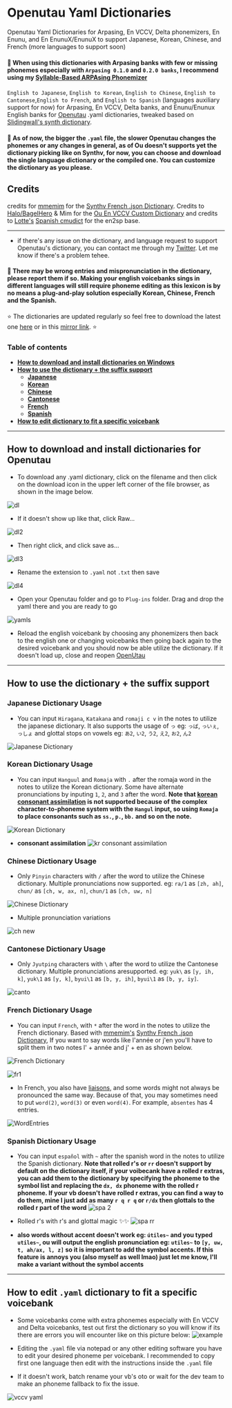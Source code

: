 # Openutau Yaml Dictionaries
Openutau Yaml Dictionaries for Arpasing, En VCCV, Delta phonemizers, En Enunu, and En EnunuX/EnunuX to support Japanese, Korean, Chinese, and French (more languages to support soon)

 #### 📍 When using this dictionaries with Arpasing banks with few or missing phonemes especially with `Arpasing 0.1.0` and `0.2.0 banks`, I recommend using my [Syllable-Based ARPAsing Phonemizer](https://github.com/Cadlaxa/Syllable-Based-ARPAsing-Phonemizer)

`English to Japanese`, `English to Korean`, `English to Chinese`, `English to Cantonese`,`English to French`, and `English to Spanish` (languages auxiliary support for now) for Arpasing, En VCCV, Delta banks, and Enunu/Enunux English banks for [Openutau](https://www.openutau.com/) .yaml dictionaries, tweaked based on [Slidingwall's synth dictionary](https://github.com/Slidingwall/synthv-dictionaries).

#### 📍 As of now, the bigger the `.yaml` file, the slower Openutau changes the phonemes or any changes in general, as of Ou doesn't supports yet the dictionary picking like on Synthv, for now, you can choose and download the single language dictionary or the compiled one. You can customize the dictionary as you please.

## Credits
credits for [mmemim](https://github.com/mmemim) for the [Synthv French .json Dictionary](https://github.com/mmemim/OpenUTAU-French-Dictionary). Credits to [Halo/BagelHero](https://github.com/BagelHero) & Mim for the [Ou En VCCV Custom Dictionary](https://github.com/mmemim/OU-EN-VCCV-Custom-Dictionary) and credits to [Lotte's](https://github.com/lottev1991) [Spanish cmudict](https://github.com/lottev1991/OpenUTAU-Spanish-Dictionary) for the en2sp base.
 - - - -
- if there's any issue on the dictionary, and language request to support Openutau's dictionary, you can contact me through my [Twitter](https://twitter.com/cadlaxa). Let me know if there's a problem tehee.

#### 📍 There may be wrong entries and mispronunciation in the dictionary, please report them if so. Making your english voicebanks sings in different languages will still require phoneme editing as this lexicon is by no means a plug-and-play solution especially Korean, Chinese, French and the Spanish.

⭐ The dictionaries are updated regularly so feel free to download the latest one [here](https://github.com/Cadlaxa/Openutau-Yaml-Dictionaries.git) or in this [mirror link](https://mega.nz/folder/BjhATYZb#s3dYIDZxlBRG7TF0QBG6Xw). ⭐

### Table of contents
- **[How to download and install dictionaries on Windows](https://github.com/Cadlaxa/Openutau-Yaml-Dictionaries#how-to-download-and-install-dictionaries-for-openutau)**
- **[How to use the dictionary + the suffix support](https://github.com/Cadlaxa/Openutau-Yaml-Dictionaries#how-to-use-the-dictionary--the-suffix-support)**
    - **[Japanese](https://github.com/Cadlaxa/Openutau-Yaml-Dictionaries#japanese-dictionary-usage)**
    - **[Korean](https://github.com/Cadlaxa/Openutau-Yaml-Dictionaries#korean-dictionary-usage)**
    - **[Chinese](https://github.com/Cadlaxa/Openutau-Yaml-Dictionaries#chinese-dictionary-usage)**
    - **[Cantonese](https://github.com/Cadlaxa/Openutau-Yaml-Dictionaries#cantonese-dictionary-usage)**
    - **[French](https://github.com/Cadlaxa/Openutau-Yaml-Dictionaries#french-dictionary-usage)**
    - **[Spanish](https://github.com/Cadlaxa/Openutau-Yaml-Dictionaries#spanish-dictionary-usage)**
- **[How to edit dictionary to fit a specific voicebank](https://github.com/Cadlaxa/Openutau-Yaml-Dictionaries#how-to-edit-dictionary-to-fit-a-specific-voicebank)**

 - - - -
## How to download and install dictionaries for Openutau

- To download any .yaml dictionary, click on the filename and then click on the download icon in the upper left corner of the file browser, as shown in the image below.

![dl](https://user-images.githubusercontent.com/92255161/216503673-be812287-8c2f-42f8-82dd-a108b9eceb52.png)

- If it doesn't show up like that, click Raw...


![dl2](https://user-images.githubusercontent.com/92255161/216503748-3cfe3a8e-33ff-4213-9cf5-7e741f78baa0.png)

- Then right click, and click save as...


![dl3](https://user-images.githubusercontent.com/92255161/216503826-ba5c7f96-dcbe-4022-91d1-99b5e4a140ef.png)

- Rename the extension to `.yaml` not `.txt` then save


![dl4](https://user-images.githubusercontent.com/92255161/216503933-00dbda4e-d280-4f4f-84e2-e9f08f753a16.png)

-  Open your Openutau folder and go to `Plug-ins` folder. Drag and drop the yaml there and you are ready to go

![yamls](https://user-images.githubusercontent.com/92255161/216483581-7249910a-e9f1-4af0-ae3f-ac197c1250e9.png)


- Reload the english voicebank by choosing any phonemizers then back to the english one or changing voicebanks then going back again to the desired voicebank and you should now be able utilize the dictionary. If it doesn't load up, close and reopen [OpenUtau](https://www.openutau.com/)
 - - - -
## How to use the dictionary + the suffix support

### Japanese Dictionary Usage
- You can input `Hiragana`, `Katakana` and `romaji c v` in the notes to utilize the japanese dictionary. It also supports the usage of `っ` eg: `っば`, `っいぇ`, `っしょ` and glottal stops on vowels eg: `あ2`, `い2`, `う2`, `え2`, `お2`, `ん2`

![Japanese Dictionary](https://user-images.githubusercontent.com/92255161/216487321-01cbc836-a4b1-4b4a-a368-29fa2eb18745.png)

### Korean Dictionary Usage
- You can input `Hanguul` and `Romaja` with `.` after the romaja word in the notes to utilize the Korean dictionary. Some have alternate pronunciations by inputing `1`, `2`, and `3` after the word. **Note that [korean consonant assimilation](https://www.koreanwikiproject.com/wiki/Category:Consonant_assimilation#:~:text=Consonant%20assimilation%20is%20when%20the,or%20both%20of%20them%20changes.&text=1.,becomes%20%2F%E3%84%B4%2B%E3%84%B4%2F.) is not supported because of the complex character-to-phoneme system with the `Hangul` input, so using `Romaja` to place consonants such as `ss.`, `p.`, `bb.` and so on the note.**

![Korean Dictionary](https://user-images.githubusercontent.com/92255161/216488297-f4c373c8-595f-4f10-9abf-31f09916cd62.png)

- **consonant assimilation**
![kr consonant assimilation](https://user-images.githubusercontent.com/92255161/216489533-014c19a7-f41f-4524-b5c7-92aed36601c2.png)

### Chinese Dictionary Usage
- Only `Pinyin` characters with `/` after the word to utilize the Chinese dictionary. Multiple pronunciations now supported. eg: `ra/1` as `[zh, ah]`, `chun/` as `[ch, w, ax, n]`, `chun/1` as `[ch, uw, n]`
 
![Chinese Dictionary](https://user-images.githubusercontent.com/92255161/216489976-4335a8b9-6b5e-407b-9e53-ea738bb194b9.png)
- Multiple pronunciation variations

![ch new](https://user-images.githubusercontent.com/92255161/222963424-75319578-a70f-4222-816e-4246a95bbae5.png)

### Cantonese Dictionary Usage
- Only `Jyutping` characters with `\` after the word to utilize the Cantonese dictionary. Multiple pronunciations aresupported. eg: `yuk\` as `[y, ih, k]`, `yuk\1` as `[y, k]`, `byui\1` as `[b, y, ih]`, `byui\1` as `[b, y, iy]`.

![canto](https://user-images.githubusercontent.com/92255161/235335471-fa60737a-cdc4-4711-9f34-cb5762d30da6.png)

### French Dictionary Usage
- You can input `French`, with `*` after the word in the notes to utilize the French dictionary. Based with [mmemim's](https://github.com/mmemim) [Synthv French .json Dictionary](https://github.com/mmemim/OpenUTAU-French-Dictionary), If you want to say words like l'année or j'en you'll have to split them in two notes l' + année and j' + en as shown below.

![French Dictionary](https://user-images.githubusercontent.com/92255161/216492460-20da6e8a-940c-44e4-b115-3b4bfb727788.png)

![fr1](https://user-images.githubusercontent.com/92255161/216493122-26d897c0-3c19-4b3e-aeba-236e294ae08f.png)


- In French, you also have [liaisons](https://en.wikipedia.org/wiki/Liaison_(French)), and some words might not always be pronounced the same way. Because of that, you may sometimes need to put `word(2)`, `word(3)` or even `word(4)`. For example, `absentes` has 4 entries.

![WordEntries](https://i.imgur.com/MsXgO0o.png)

### Spanish Dictionary Usage
- You can input `español` with `~` after the spanish word in the notes to utilize the Spanish dictionary. **Note that rolled r's or `rr` doesn't support by default on the dictionary itself, if your voibecank have a rolled r extras, you can add them to the dictionary by specifying the phoneme to the symbol list and replacing the `dx, dx` phoneme with the rolled r phoneme. If your vb doesn't have rolled r extras, you can find a way to do them, mine I just add as many `r q r q` or `r/dx` then glottals to the rolled r part of the word**
![spa 2](https://user-images.githubusercontent.com/92255161/222963332-be424bc0-88eb-4aee-86d1-43fb048191fd.png)
- Rolled r's with r's and glottal magic ✨✨
![spa rr](https://user-images.githubusercontent.com/92255161/222963387-f97f236e-12c3-4e73-9adb-76d78a37d12e.png)

- **also words without accent doesn't work eg: `útiles~` and you typed `utiles~`, ou will output the english pronunciation eg: `utiles~` to `[y, uw, t, ah/ax, l, z]` so it is important to add the symbol accents. If this feature is annoys you (also myself as well lmao) just let me know, I'll make a variant without the symbol accents**

 - - - -
## How to edit `.yaml` dictionary to fit a specific voicebank
- Some voicebanks come with extra phonemes especially with En VCCV and Delta voicebanks, test out first the dictionary so you will know if its there are errors you will encounter like on this picture below:
![example](https://user-images.githubusercontent.com/92255161/216491969-82eb325e-9077-423d-97c6-2ab73f5b1caa.png)

- Editing the `.yaml` file via notepad or any other editing software you have to edit your desired phoneme per voicebank. I recommended to copy first one language then edit with the instructions inside the `.yaml` file

- If it doesn't work, batch rename your vb's oto or wait for the dev team to make an phoneme fallback to fix the issue.

![vccv yaml](https://user-images.githubusercontent.com/92255161/216492284-95afa267-ead7-4703-9722-a7a0dba1084f.png)
